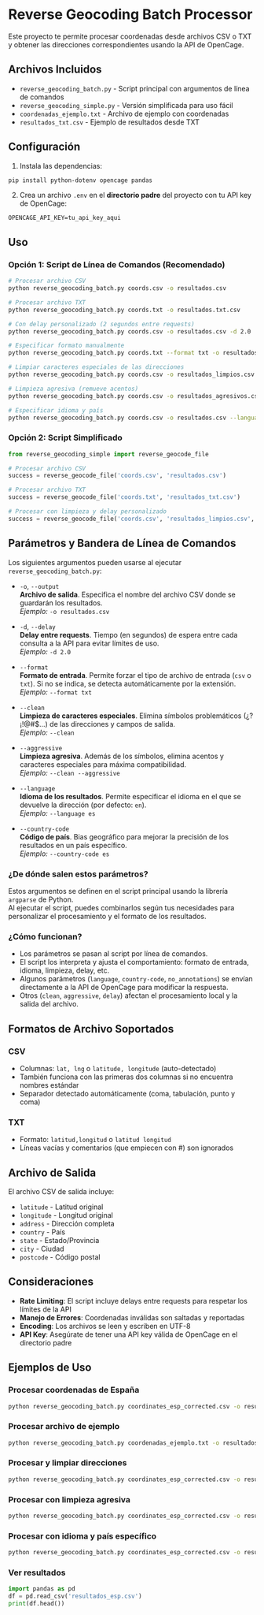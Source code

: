 # Reverse Geocoding Batch Processor

Este proyecto te permite procesar coordenadas desde archivos CSV o TXT y obtener las direcciones correspondientes usando la API de OpenCage.

## Archivos Incluidos

- `reverse_geocoding_batch.py` - Script principal con argumentos de línea de comandos
- `reverse_geocoding_simple.py` - Versión simplificada para uso fácil
- `coordenadas_ejemplo.txt` - Archivo de ejemplo con coordenadas
- `resultados_txt.csv` - Ejemplo de resultados desde TXT

## Configuración

1. Instala las dependencias:
```bash
pip install python-dotenv opencage pandas
```

2. Crea un archivo `.env` en el **directorio padre** del proyecto con tu API key de OpenCage:
```
OPENCAGE_API_KEY=tu_api_key_aqui
```

## Uso

### Opción 1: Script de Línea de Comandos (Recomendado)

```bash
# Procesar archivo CSV
python reverse_geocoding_batch.py coords.csv -o resultados.csv

# Procesar archivo TXT
python reverse_geocoding_batch.py coords.txt -o resultados.txt.csv

# Con delay personalizado (2 segundos entre requests)
python reverse_geocoding_batch.py coords.csv -o resultados.csv -d 2.0

# Especificar formato manualmente
python reverse_geocoding_batch.py coords.txt --format txt -o resultados.csv

# Limpiar caracteres especiales de las direcciones
python reverse_geocoding_batch.py coords.csv -o resultados_limpios.csv --clean

# Limpieza agresiva (remueve acentos)
python reverse_geocoding_batch.py coords.csv -o resultados_agresivos.csv --clean --aggressive

# Especificar idioma y país
python reverse_geocoding_batch.py coords.csv -o resultados.csv --language es --country-code es
```

### Opción 2: Script Simplificado

```python
from reverse_geocoding_simple import reverse_geocode_file

# Procesar archivo CSV
success = reverse_geocode_file('coords.csv', 'resultados.csv')

# Procesar archivo TXT
success = reverse_geocode_file('coords.txt', 'resultados_txt.csv')

# Procesar con limpieza y delay personalizado
success = reverse_geocode_file('coords.csv', 'resultados_limpios.csv', clean_special_chars=True, delay=2.0)
```

## Parámetros y Bandera de Línea de Comandos

Los siguientes argumentos pueden usarse al ejecutar `reverse_geocoding_batch.py`:

- `-o`, `--output`  
  **Archivo de salida**. Especifica el nombre del archivo CSV donde se guardarán los resultados.  
  *Ejemplo:* `-o resultados.csv`

- `-d`, `--delay`  
  **Delay entre requests**. Tiempo (en segundos) de espera entre cada consulta a la API para evitar límites de uso.  
  *Ejemplo:* `-d 2.0`

- `--format`  
  **Formato de entrada**. Permite forzar el tipo de archivo de entrada (`csv` o `txt`). Si no se indica, se detecta automáticamente por la extensión.  
  *Ejemplo:* `--format txt`

- `--clean`  
  **Limpieza de caracteres especiales**. Elimina símbolos problemáticos (¿?¡!@#$...) de las direcciones y campos de salida.  
  *Ejemplo:* `--clean`

- `--aggressive`  
  **Limpieza agresiva**. Además de los símbolos, elimina acentos y caracteres especiales para máxima compatibilidad.  
  *Ejemplo:* `--clean --aggressive`

- `--language`  
  **Idioma de los resultados**. Permite especificar el idioma en el que se devuelve la dirección (por defecto: `en`).  
  *Ejemplo:* `--language es`

- `--country-code`  
  **Código de país**. Bias geográfico para mejorar la precisión de los resultados en un país específico.  
  *Ejemplo:* `--country-code es`

### ¿De dónde salen estos parámetros?

Estos argumentos se definen en el script principal usando la librería `argparse` de Python.  
Al ejecutar el script, puedes combinarlos según tus necesidades para personalizar el procesamiento y el formato de los resultados.

### ¿Cómo funcionan?

- Los parámetros se pasan al script por línea de comandos.
- El script los interpreta y ajusta el comportamiento: formato de entrada, idioma, limpieza, delay, etc.
- Algunos parámetros (`language`, `country-code`, `no_annotations`) se envían directamente a la API de OpenCage para modificar la respuesta.
- Otros (`clean`, `aggressive`, `delay`) afectan el procesamiento local y la salida del archivo.

## Formatos de Archivo Soportados

### CSV
- Columnas: `lat, lng` o `latitude, longitude` (auto-detectado)
- También funciona con las primeras dos columnas si no encuentra nombres estándar
- Separador detectado automáticamente (coma, tabulación, punto y coma)

### TXT
- Formato: `latitud,longitud` o `latitud longitud`
- Líneas vacías y comentarios (que empiecen con #) son ignorados

## Archivo de Salida

El archivo CSV de salida incluye:
- `latitude` - Latitud original
- `longitude` - Longitud original  
- `address` - Dirección completa
- `country` - País
- `state` - Estado/Provincia
- `city` - Ciudad
- `postcode` - Código postal

## Consideraciones

- **Rate Limiting**: El script incluye delays entre requests para respetar los límites de la API
- **Manejo de Errores**: Coordenadas inválidas son saltadas y reportadas
- **Encoding**: Los archivos se leen y escriben en UTF-8
- **API Key**: Asegúrate de tener una API key válida de OpenCage en el directorio padre

## Ejemplos de Uso

### Procesar coordenadas de España
```bash
python reverse_geocoding_batch.py coordinates_esp_corrected.csv -o resultados_esp.csv
```

### Procesar archivo de ejemplo
```bash
python reverse_geocoding_batch.py coordenadas_ejemplo.txt -o resultados_ejemplo.csv
```

### Procesar y limpiar direcciones
```bash
python reverse_geocoding_batch.py coordinates_esp_corrected.csv -o resultados_limpios.csv --clean
```

### Procesar con limpieza agresiva
```bash
python reverse_geocoding_batch.py coordinates_esp_corrected.csv -o resultados_agresivos.csv --clean --aggressive
```

### Procesar con idioma y país específico
```bash
python reverse_geocoding_batch.py coordinates_esp_corrected.csv -o resultados.csv --language es --country-code es
```

### Ver resultados
```python
import pandas as pd
df = pd.read_csv('resultados_esp.csv')
print(df.head())
```
